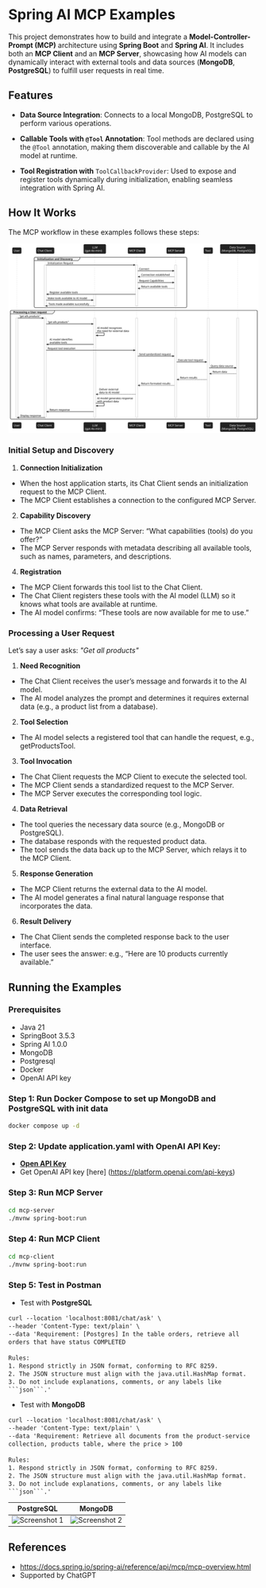 # Spring AI MCP Examples
This project demonstrates how to build and integrate a **Model-Controller-Prompt (MCP)** architecture using **Spring Boot** and **Spring AI**. It includes both an **MCP Client** and an **MCP Server**, showcasing how AI models can dynamically interact with external tools and data sources (**MongoDB**, **PostgreSQL**) to fulfill user requests in real time.

## Features
* **Data Source Integration**: Connects to a local MongoDB, PostgreSQL to perform various operations.
* **Callable Tools with ```@Tool``` Annotation**:
Tool methods are declared using the ```@Tool``` annotation, making them discoverable and callable by the AI model at runtime.

* **Tool Registration with** ```ToolCallbackProvider```: Used to expose and register tools dynamically during initialization, enabling seamless integration with Spring AI.

## How It Works 
The MCP workflow in these examples follows these steps:

![MCP Sequence Diagram](./the-whole-flow.svg)

### Initial Setup and Discovery

1. **Connection Initialization**
* When the host application starts, its Chat Client sends an initialization request to the MCP Client.
* The MCP Client establishes a connection to the configured MCP Server.

2. **Capability Discovery**
* The MCP Client asks the MCP Server: “What capabilities (tools) do you offer?”
* The MCP Server responds with metadata describing all available tools, such as names, parameters, and descriptions.

4. **Registration**
* The MCP Client forwards this tool list to the Chat Client.
* The Chat Client registers these tools with the AI model (LLM) so it knows what tools are available at runtime.
* The AI model confirms: “These tools are now available for me to use.”

### Processing a User Request
Let’s say a user asks: _"Get all products"_

1. **Need Recognition**
* The Chat Client receives the user’s message and forwards it to the AI model.
* The AI model analyzes the prompt and determines it requires external data (e.g., a product list from a database).

2. **Tool Selection**
* The AI model selects a registered tool that can handle the request, e.g., getProductsTool.

3. **Tool Invocation**
* The Chat Client requests the MCP Client to execute the selected tool.
* The MCP Client sends a standardized request to the MCP Server.
* The MCP Server executes the corresponding tool logic.

4. **Data Retrieval**
* The tool queries the necessary data source (e.g., MongoDB or PostgreSQL).
* The database responds with the requested product data.
* The tool sends the data back up to the MCP Server, which relays it to the MCP Client.

5. **Response Generation**
* The MCP Client returns the external data to the AI model.
* The AI model generates a final natural language response that incorporates the data.

6. **Result Delivery**
* The Chat Client sends the completed response back to the user interface.
* The user sees the answer: e.g., “Here are 10 products currently available.”


## Running the Examples

### Prerequisites

* Java 21
* SpringBoot 3.5.3
* Spring AI 1.0.0
* MongoDB
* Postgresql
* Docker
* OpenAI API key

### Step 1: Run Docker Compose to set up MongoDB and PostgreSQL with init data

```sh
docker compose up -d
```
### Step 2: Update application.yaml with OpenAI API Key:
* [**Open API Key**](https://github.com/duongminhhieu/springboot-ai-mcp-example/blob/master/mcp-client/src/main/resources/application.yml#L9)
* Get OpenAI API key [here] (https://platform.openai.com/api-keys)

### Step 3: Run MCP Server
```bash
cd mcp-server
./mvnw spring-boot:run
```
### Step 4: Run MCP Client
```bash
cd mcp-client
./mvnw spring-boot:run
```
### Step 5: Test in Postman 

* Test with **PostgreSQL**
```curl
curl --location 'localhost:8081/chat/ask' \
--header 'Content-Type: text/plain' \
--data 'Requirement: [Postgres] In the table orders, retrieve all orders that have status COMPLETED

Rules:
1. Respond strictly in JSON format, conforming to RFC 8259.
2. The JSON structure must align with the java.util.HashMap format.
3. Do not include explanations, comments, or any labels like ```json```.'
```

* Test with **MongoDB**
```curl
curl --location 'localhost:8081/chat/ask' \
--header 'Content-Type: text/plain' \
--data 'Requirement: Retrieve all documents from the product-service collection, products table, where the price > 100

Rules:
1. Respond strictly in JSON format, conforming to RFC 8259.
2. The JSON structure must align with the java.util.HashMap format.
3. Do not include explanations, comments, or any labels like ```json```.'
```
| PostgreSQL | MongoDB |
|--------------|--------------|
| ![Screenshot 1](https://github.com/user-attachments/assets/35a3b64f-0a48-4db1-aee9-47af39c78cdc) | ![Screenshot 2](https://github.com/user-attachments/assets/99ac9786-760f-4998-bf81-4a59ae62ca60) |


## References
* https://docs.spring.io/spring-ai/reference/api/mcp/mcp-overview.html
* Supported by ChatGPT

